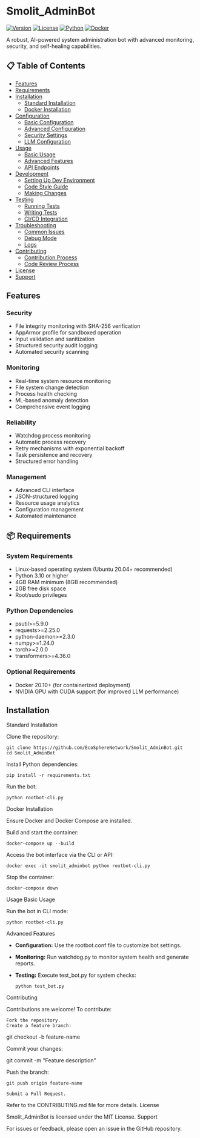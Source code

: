 # Smolit_AdminBot

[![Version](https://img.shields.io/badge/version-0.2.0-blue.svg)](https://github.com/EcoSphereNetwork/Smolit_AdminBot)
[![License](https://img.shields.io/badge/license-MIT-green.svg)](LICENSE)
[![Python](https://img.shields.io/badge/python-3.10+-yellow.svg)](https://www.python.org/)
[![Docker](https://img.shields.io/badge/docker-supported-blue.svg)](https://www.docker.com/)

A robust, AI-powered system administration bot with advanced monitoring, security, and self-healing capabilities.

## 📋 Table of Contents
- [Features](#-features)
- [Requirements](#-requirements)
- [Installation](#-installation)
  - [Standard Installation](#standard-installation)
  - [Docker Installation](#docker-installation)
- [Configuration](#-configuration)
  - [Basic Configuration](#basic-configuration)
  - [Advanced Configuration](#advanced-configuration)
  - [Security Settings](#security-settings)
  - [LLM Configuration](#llm-configuration)
- [Usage](#-usage)
  - [Basic Usage](#basic-usage)
  - [Advanced Features](#advanced-features)
  - [API Endpoints](#api-endpoints)
- [Development](#-development)
  - [Setting Up Dev Environment](#setting-up-dev-environment)
  - [Code Style Guide](#code-style-guide)
  - [Making Changes](#making-changes)
- [Testing](#-testing)
  - [Running Tests](#running-tests)
  - [Writing Tests](#writing-tests)
  - [CI/CD Integration](#cicd-integration)
- [Troubleshooting](#-troubleshooting)
  - [Common Issues](#common-issues)
  - [Debug Mode](#debug-mode)
  - [Logs](#logs)
- [Contributing](#-contributing)
  - [Contribution Process](#contribution-process)
  - [Code Review Process](#code-review-process)
- [License](#-license)
- [Support](#-support)

## Features

### Security
- File integrity monitoring with SHA-256 verification
- AppArmor profile for sandboxed operation
- Input validation and sanitization
- Structured security audit logging
- Automated security scanning

### Monitoring
- Real-time system resource monitoring
- File system change detection
- Process health checking
- ML-based anomaly detection
- Comprehensive event logging

### Reliability
- Watchdog process monitoring
- Automatic process recovery
- Retry mechanisms with exponential backoff
- Task persistence and recovery
- Structured error handling

### Management
- Advanced CLI interface
- JSON-structured logging
- Resource usage analytics
- Configuration management
- Automated maintenance

## 📦 Requirements

### System Requirements
- Linux-based operating system (Ubuntu 20.04+ recommended)
- Python 3.10 or higher
- 4GB RAM minimum (8GB recommended)
- 2GB free disk space
- Root/sudo privileges

### Python Dependencies
- psutil>=5.9.0
- requests>=2.25.0
- python-daemon>=2.3.0
- numpy>=1.24.0
- torch>=2.0.0
- transformers>=4.36.0

### Optional Requirements
- Docker 20.10+ (for containerized deployment)
- NVIDIA GPU with CUDA support (for improved LLM performance)

## Installation
Standard Installation

Clone the repository:
  
    git clone https://github.com/EcoSphereNetwork/Smolit_AdminBot.git
    cd Smolit_AdminBot

Install Python dependencies:

    pip install -r requirements.txt

Run the bot:

    python rootbot-cli.py

Docker Installation

Ensure Docker and Docker Compose are installed.

Build and start the container:

    docker-compose up --build

Access the bot interface via the CLI or API:

    docker exec -it smolit_adminbot python rootbot-cli.py

Stop the container:

    docker-compose down

Usage
Basic Usage

Run the bot in CLI mode:

    python rootbot-cli.py

Advanced Features

  - **Configuration:** Use the rootbot.conf file to customize bot settings.
  - **Monitoring:** Run watchdog.py to monitor system health and generate reports.
  - **Testing:** Execute test_bot.py for system checks:

        python test_bot.py

Contributing

Contributions are welcome! To contribute:

    Fork the repository.
    Create a feature branch:

git checkout -b feature-name

Commit your changes:

git commit -m "Feature description"

Push the branch:

    git push origin feature-name

    Submit a Pull Request.

Refer to the CONTRIBUTING.md file for more details.
License

Smolit_AdminBot is licensed under the MIT License.
Support

For issues or feedback, please open an issue in the GitHub repository.


